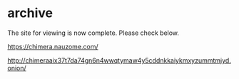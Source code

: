 # archive

The site for viewing is now complete.
Please check below.

https://chimera.nauzome.com/

http://chimeraaix37t7da74gn6n4wwqtymaw4y5cddnkkaiykmxyzummtmjyd.onion/
